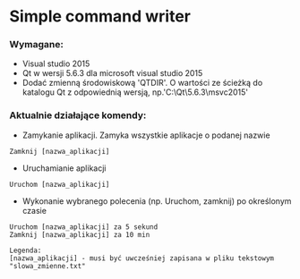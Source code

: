 # Simple command writer
### Wymagane:
* Visual studio 2015 
* Qt w wersji 5.6.3 dla microsoft visual studio 2015
* Dodać zmienną środowiskową 'QTDIR'. O wartości ze ścieżką do katalogu Qt z odpowiednią wersją, np.'C:\Qt\5.6.3\msvc2015'
### Aktualnie działające komendy:
* Zamykanie aplikacji. Zamyka wszystkie aplikacje o podanej nazwie
```
Zamknij [nazwa_aplikacji]
```
* Uruchamianie aplikacji
```
Uruchom [nazwa_aplikacji]
```
* Wykonanie wybranego polecenia (np. Uruchom, zamknij) po określonym czasie
```
Uruchom [nazwa_aplikacji] za 5 sekund
Zamknij [nazwa_aplikacji] za 10 min
```
```
Legenda:
[nazwa_aplikacji] - musi być uwcześniej zapisana w pliku tekstowym "slowa_zmienne.txt"
```
